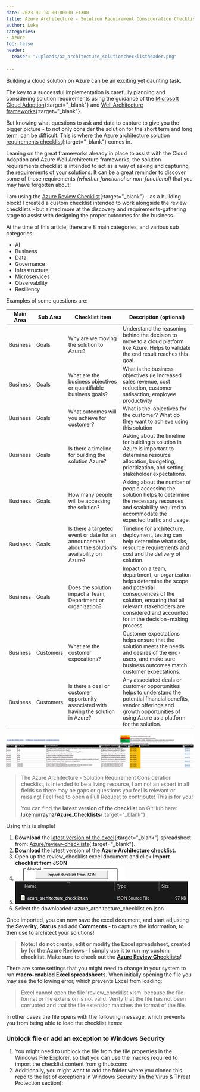 ```yaml
---
date: 2023-02-14 00:00:00 +1300
title: Azure Architecture - Solution Requirement Consideration Checklist
author: Luke
categories:
- Azure
toc: false
header:
  teaser: "/uploads/az_architecture_solutionchecklistheader.png"

---
```

Building a cloud solution on Azure can be an exciting yet daunting task.

The key to a successful implementation is carefully planning and considering solution requirements using the guidance of the [Microsoft Cloud Adoption](https://learn.microsoft.com/en-us/azure/cloud-adoption-framework/?WT.mc_id=AZ-MVP-5004796 "Microsoft Cloud Adoption Framework for Azure"){:target="_blank"} and [Well Architecture frameworks](https://learn.microsoft.com/en-us/azure/architecture/framework/?WT.mc_id=AZ-MVP-5004796 "Microsoft Azure Well-Architected Framework"){:target="_blank"}.

But knowing what questions to ask and data to capture to give you the bigger picture - to not only consider the solution for the short term and long term, can be difficult. This is where the [Azure architecture solution requirements checklist](https://github.com/lukemurraynz/Azure_Checklists){:target="_blank"} comes in.

Leaning on the great frameworks already in place to assist with the Cloud Adoption and Azure Well Architecture frameworks, the solution requirements checklist is intended to act as a way of asking and capturing the requirements of your solutions. It can be a great reminder to discover some of those requirements _(whether functional or non-functional)_ that you may have forgotten about!

I am using the [Azure Review Checklist](https://github.com/Azure/review-checklists "Azure/review-checklists"){:target="_blank"} - as a building block! I created a custom checklist intended to work alongside the review checklists - but aimed more at the discovery and requirements-gathering stage to assist with designing the proper outcomes for the business.

At the time of this article, there are 8 main categories, and various sub categories:

* AI
* Business
* Data
* Governance
* Infrastructure
* Microservices
* Observability
* Resiliency

Examples of some questions are:

| Main Area | Sub Area  | Checklist item                                                                                    | Description (optional)                                                                                                                                                                                                       |
| --------- | --------- | ------------------------------------------------------------------------------------------------- | ---------------------------------------------------------------------------------------------------------------------------------------------------------------------------------------------------------------------------- |
| Business  | Goals     | Why are we moving the solution to Azure?                                                          | Understand the reasoning behind the decision to move to a cloud platform like Azure. Helps to validate the end result reaches this goal.                                                                                     |
| Business  | Goals     | What are the business objectives or quantifiable business goals?                                  | What is the business objectives (ie Increased sales revenue, cost reduction, customer satisaction, employee productivity                                                                                                     |
| Business  | Goals     | What outcomes will you achieve for customer?                                                      | What is the  objectives for the customer? What do they want to achieve using this solution                                                                                                                                   |
| Business  | Goals     | Is there a timeline for building the solution Azure?                                              | Asking about the timeline for building a solution in Azure is important to determine resource allocation, budgeting, prioritization, and setting stakeholder expectations.                                                   |
| Business  | Goals     | How many people will be accessing the solution?                                                   | Asking about the number of people accessing the solution helps to determine the necessary resources and scalability required to accommodate the expected traffic and usage.                                                  |
| Business  | Goals     | Is there a targeted event or date for an announcement about the solution's availability on Azure? | Timeline for architecture, deployment, testing can help determine what risks, resource requirements and cost and the delivery of solution.                                                                                   |
| Business  | Goals     | Does the solution impact a Team, Department or organization?                                      | Impact on a team, department, or organization helps determine the scope and potential consequences of the solution, ensuring that all relevant stakeholders are considered and accounted for in the decision-making process. |
| Business  | Customers | What are the customer expecations?                                                                | Customer expectations helps ensure that the solution meets the needs and desires of the end-users, and make sure business outcomes match customer expectations.                                                              |
| Business  | Customers | Is there a deal or customer opportunity associated with having the solution in Azure?             | Any associated deals or customer opportunities helps to understand the potential financial benefits, vendor offerings and growth opportunities of using Azure as a platform for the solution.                                |

![Azure Architecture - Solution requirement considerations](/uploads/azurearchitecture_considerations.png "Azure Architecture - Solution requirement considerations")

> The Azure Architecture - Solution Requirement Consideration checklist, is intended to be a living resource, I am not an expert in all fields so there may be gaps or questions you feel is relevant or missing! Feel free to open a Pull Request to contribute! This is for you!
>
> You can find the **latest version of the checklis**t on GitHub here: [lukemurraynz/**Azure_Checklists**](https://github.com/lukemurraynz/Azure_Checklists "lukemurraynz/Azure_Checklists"){:target="_blank"}

Using this is simple! 

1. **Download** the [latest version of the excel](https://github.com/Azure/review-checklists/releases/latest/download/review_checklist.xlsm "Azure Review Checklists"){:target="_blank"} spreadsheet from: [Azure/review-checklists](https://github.com/Azure/review-checklists "Azure Review Checklists"){:target="_blank"}.
2. **Download** the latest version of the [**Azure Architecture checklist**](https://github.com/lukemurraynz/Azure_Checklists/tree/main "azure_architecture_checklist.en.json")**.**
3. Open up the review_checklist excel document and click **Import checklist from JSON**
4. ![Import checklist from file](/uploads/import-azurearchitecturechecklistjson.png "Import checklist from file")
5. ![Import checklist from file](/uploads/select-azurearchitecturechecklist.png "Import checklist from file")
6. Select the downloaded: azure_architecture_checklist.en.json

Once imported, you can now save the excel document, and start adjusting the **Severity**, **Status** and add **Comments** - to capture the information, to then use to architect your solutions!

> **Note: I do not create, edit or modify the Excel spreadsheet, created by for the Azure Reviews - I simply use it to run my custom checklist. Make sure to check out the** [**Azure Review Checklists**](https://github.com/Azure/review-checklists "Azure Review Checklists")**!**

There are some settings that you might need to change in your system to run **macro-enabled Excel spreadsheet**s. When initially opening the file you may see the following error, which prevents Excel from loading:

> Excel cannot open the file 'review_checklist.xlsm' because the file format or file extension is not valid. Verify that the file has not been corrupted and that the file extension matches the format of the file.

In other cases the file opens with the following message, which prevents you from being able to load the checklist items:

### Unblock file or add an exception to Windows Security

1. You might need to unblock the file from the file properties in the Windows File Explorer, so that you can use the macros required to import the checklist content from github.com:
2. Additionally, you might want to add the folder where you cloned this repo to the list of exceptions in Windows Security (in the Virus & Threat Protection section):
